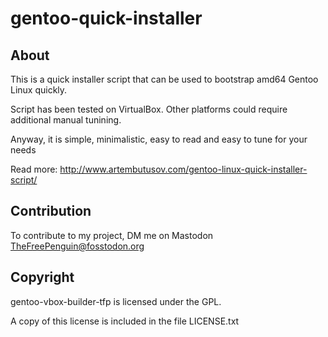 # gentoo-quick-installer

## About

This is a quick installer script that can be used to bootstrap amd64 Gentoo Linux quickly.

Script has been tested on VirtualBox. Other platforms could require additional manual tunining.

Anyway, it is simple, minimalistic, easy to read and easy to tune for your needs

Read more: http://www.artembutusov.com/gentoo-linux-quick-installer-script/

## Contribution

To contribute to my project, DM me on Mastodon TheFreePenguin@fosstodon.org


## Copyright

gentoo-vbox-builder-tfp is licensed under the GPL.

A copy of this license is included in the file LICENSE.txt
